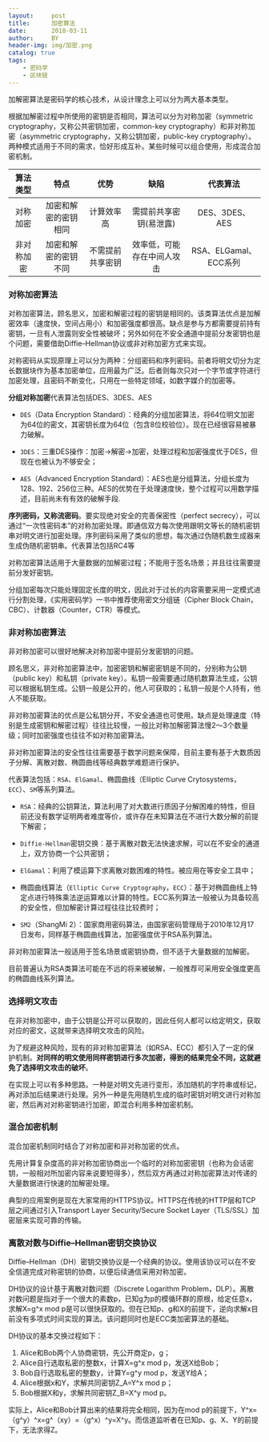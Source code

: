 ```yaml
---
layout:     post
title:      加密算法
date:       2018-03-11
author:     BY
header-img: img/加密.png
catalog: true
tags:
    - 密码学
    - 区块链
---
```



加解密算法是密码学的核心技术，从设计理念上可以分为两大基本类型。

根据加解密过程中所使用的密钥是否相同，算法可以分为对称加密（symmetric cryptography，又称公共密钥加密，common-key cryptography）和非对称加密（asymmetric cryptography，又称公钥加密，public-key cryptography）。两种模式适用于不同的需求，恰好形成互补。某些时候可以组合使用，形成混合加密机制。


|算法类型|特点|优势|缺陷|代表算法|
|:----:|:----:|:---:|:----:|:---:|
对称加密|加密和解密的密钥相同|计算效率高|需提前共享密钥(易泄露)|DES、3DES、AES|
非对称加密|加密和解密的密钥不同|不需提前共享密钥|效率低，可能存在中间人攻击|RSA、ELGamal、ECC系列

### 对称加密算法

对称加密算法，顾名思义，加密和解密过程的密钥是相同的。该类算法优点是加解密效率（速度快，空间占用小）和加密强度都很高。缺点是参与方都需要提前持有密钥，一旦有人泄露则安全性被破坏；另外如何在不安全通道中提前分发密钥也是个问题，需要借助Diffie–Hellman协议或非对称加密方式来实现。

对称密码从实现原理上可以分为两种：分组密码和序列密码。前者将明文切分为定长数据块作为基本加密单位，应用最为广泛。后者则每次只对一个字节或字符进行加密处理，且密码不断变化，只用在一些特定领域，如数字媒介的加密等。

**分组对称加密**代表算法包括DES、3DES、AES



- `DES`（Data Encryption Standard）：经典的分组加密算法，将64位明文加密为64位的密文，其密钥长度为64位（包含8位校验位）。现在已经很容易被暴力破解。

- `3DES`：三重DES操作：加密→解密→加密，处理过程和加密强度优于DES，但现在也被认为不够安全；

- `AES`（Advanced Encryption Standard）：AES也是分组算法，分组长度为128、192、256位三种。AES的优势在于处理速度快，整个过程可以用数学描述，目前尚未有有效的破解手段.


**序列密码，又称流密码**。要实现绝对安全的完善保密性（perfect secrecy），可以通过“一次性密码本”的对称加密处理。即通信双方每次使用跟明文等长的随机密钥串对明文进行加密处理。序列密码采用了类似的思想，每次通过伪随机数生成器来生成伪随机密钥串。代表算法包括RC4等 

对称加密算法适用于大量数据的加解密过程；不能用于签名场景；并且往往需要提前分发好密钥。

分组加密每次只能处理固定长度的明文，因此对于过长的内容需要采用一定模式进行分割处理，《实用密码学》一书中推荐使用密文分组链（Cipher Block Chain，CBC）、计数器（Counter，CTR）等模式。

### 非对称加密算法

非对称加密可以很好地解决对称加密中提前分发密钥的问题。

顾名思义，非对称加密算法中，加密密钥和解密密钥是不同的，分别称为公钥（public key）和私钥（private key）。私钥一般需要通过随机数算法生成，公钥可以根据私钥生成。公钥一般是公开的，他人可获取的；私钥一般是个人持有，他人不能获取。

非对称加密算法的优点是公私钥分开，不安全通道也可使用。缺点是处理速度（特别是生成密钥和解密过程）往往比较慢，一般比对称加解密算法慢2～3个数量级；同时加密强度也往往不如对称加密算法。

非对称加密算法的安全性往往需要基于数学问题来保障，目前主要有基于大数质因子分解、离散对数、椭圆曲线等经典数学难题进行保护。

代表算法包括：`RSA`、`ElGamal`、椭圆曲线（Elliptic Curve Crytosystems，`ECC`）、`SM`等系列算法。

- `RSA`：经典的公钥算法，算法利用了对大数进行质因子分解困难的特性，但目前还没有数学证明两者难度等价，或许存在未知算法在不进行大数分解的前提下解密；

- `Diffie-Hellman`密钥交换：基于离散对数无法快速求解，可以在不安全的通道上，双方协商一个公共密钥；

- `ElGamal`：利用了模运算下求离散对数困难的特性。被应用在等安全工具中；

- 椭圆曲线算法（`Elliptic Curve Cryptography`，`ECC`）：基于对椭圆曲线上特定点进行特殊乘法逆运算难以计算的特性。ECC系列算法一般被认为具备较高的安全性，但加解密计算过程往往比较费时；

- `SM2`（ShangMi 2）：国家商用密码算法，由国家密码管理局于2010年12月17日发布，同样基于椭圆曲线算法，加密强度优于RSA系列算法。

非对称加密算法一般适用于签名场景或密钥协商，但不适于大量数据的加解密。

目前普遍认为RSA类算法可能在不远的将来被破解，一般推荐可采用安全强度更高的椭圆曲线系列算法。

### 选择明文攻击

在非对称加密中，由于公钥是公开可以获取的，因此任何人都可以给定明文，获取对应的密文，这就带来选择明文攻击的风险。

为了规避这种风险，现有的非对称加密算法（如RSA、ECC）都引入了一定的保护机制。**对同样的明文使用同样密钥进行多次加密，得到的结果完全不同，这就避免了选择明文攻击的破坏**。

在实现上可以有多种思路。一种是对明文先进行变形，添加随机的字符串或标记，再对添加后结果进行处理。另外一种是先用随机生成的临时密钥对明文进行对称加密，然后再对对称密钥进行加密，即混合利用多种加密机制。


### 混合加密机制

混合加密机制同时结合了对称加密和非对称加密的优点。

先用计算复杂度高的非对称加密协商出一个临时的对称加密密钥（也称为会话密钥，一般相对所加密内容来说要短得多），然后双方再通过对称加密算法对传递的大量数据进行快速的加解密处理。

典型的应用案例是现在大家常用的HTTPS协议。HTTPS在传统的HTTP层和TCP层之间通过引入Transport Layer Security/Secure Socket Layer（TLS/SSL）加密层来实现可靠的传输。

### 离散对数与Diffie–Hellman密钥交换协议

Diffie–Hellman（DH）密钥交换协议是一个经典的协议。使用该协议可以在不安全信道完成对称密钥的协商，以便后续通信采用对称加密。

DH协议的设计基于离散对数问题（Discrete Logarithm Problem，DLP）。离散对数问题是指对于一个很大的素数p，已知g为p的模循环群的原根，给定任意x，求解X=g^x mod p是可以很快获取的。但在已知p、g和X的前提下，逆向求解x目前没有多项式时间实现的算法。该问题同时也是ECC类加密算法的基础。

DH协议的基本交换过程如下：

1. Alice和Bob两个人协商密钥，先公开商定p，g；
2. Alice自行选取私密的整数x，计算X=g^x mod p，发送X给Bob；
3. Bob自行选取私密的整数y，计算Y=g^y mod p，发送Y给A；
4. Alice根据x和Y，求解共同密钥Z_A=Y^x mod p；
5. Bob根据X和y，求解共同密钥Z_B=X^y mod p。

实际上，Alice和Bob计算出来的结果将完全相同，因为在mod p的前提下，Y^x=（g^y）^x=g^（xy）=（g^x）^y=X^y。而信道监听者在已知p、g、X、Y的前提下，无法求得Z。


